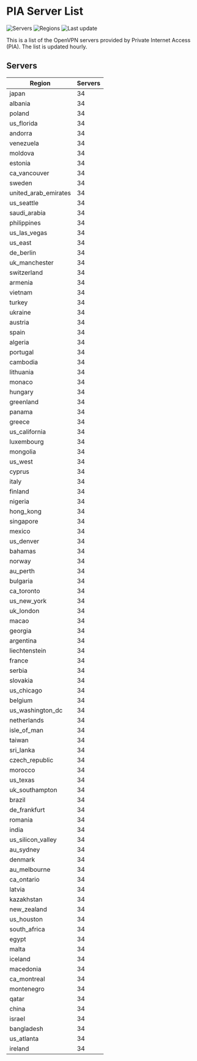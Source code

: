 # PIA Server List

![Servers](https://img.shields.io/badge/servers-3,298-blue) ![Regions](https://img.shields.io/badge/regions-97-blue) ![Last update](https://img.shields.io/badge/last_updated-Sat_Apr_27_14:00:33_GMT_2024-blue)

This is a list of the OpenVPN servers provided by Private Internet Access (PIA). The list is updated hourly.

## Servers
| Region               | Servers |
|----------------------|---------|
| japan | 34 |
| albania | 34 |
| poland | 34 |
| us_florida | 34 |
| andorra | 34 |
| venezuela | 34 |
| moldova | 34 |
| estonia | 34 |
| ca_vancouver | 34 |
| sweden | 34 |
| united_arab_emirates | 34 |
| us_seattle | 34 |
| saudi_arabia | 34 |
| philippines | 34 |
| us_las_vegas | 34 |
| us_east | 34 |
| de_berlin | 34 |
| uk_manchester | 34 |
| switzerland | 34 |
| armenia | 34 |
| vietnam | 34 |
| turkey | 34 |
| ukraine | 34 |
| austria | 34 |
| spain | 34 |
| algeria | 34 |
| portugal | 34 |
| cambodia | 34 |
| lithuania | 34 |
| monaco | 34 |
| hungary | 34 |
| greenland | 34 |
| panama | 34 |
| greece | 34 |
| us_california | 34 |
| luxembourg | 34 |
| mongolia | 34 |
| us_west | 34 |
| cyprus | 34 |
| italy | 34 |
| finland | 34 |
| nigeria | 34 |
| hong_kong | 34 |
| singapore | 34 |
| mexico | 34 |
| us_denver | 34 |
| bahamas | 34 |
| norway | 34 |
| au_perth | 34 |
| bulgaria | 34 |
| ca_toronto | 34 |
| us_new_york | 34 |
| uk_london | 34 |
| macao | 34 |
| georgia | 34 |
| argentina | 34 |
| liechtenstein | 34 |
| france | 34 |
| serbia | 34 |
| slovakia | 34 |
| us_chicago | 34 |
| belgium | 34 |
| us_washington_dc | 34 |
| netherlands | 34 |
| isle_of_man | 34 |
| taiwan | 34 |
| sri_lanka | 34 |
| czech_republic | 34 |
| morocco | 34 |
| us_texas | 34 |
| uk_southampton | 34 |
| brazil | 34 |
| de_frankfurt | 34 |
| romania | 34 |
| india | 34 |
| us_silicon_valley | 34 |
| au_sydney | 34 |
| denmark | 34 |
| au_melbourne | 34 |
| ca_ontario | 34 |
| latvia | 34 |
| kazakhstan | 34 |
| new_zealand | 34 |
| us_houston | 34 |
| south_africa | 34 |
| egypt | 34 |
| malta | 34 |
| iceland | 34 |
| macedonia | 34 |
| ca_montreal | 34 |
| montenegro | 34 |
| qatar | 34 |
| china | 34 |
| israel | 34 |
| bangladesh | 34 |
| us_atlanta | 34 |
| ireland | 34 |